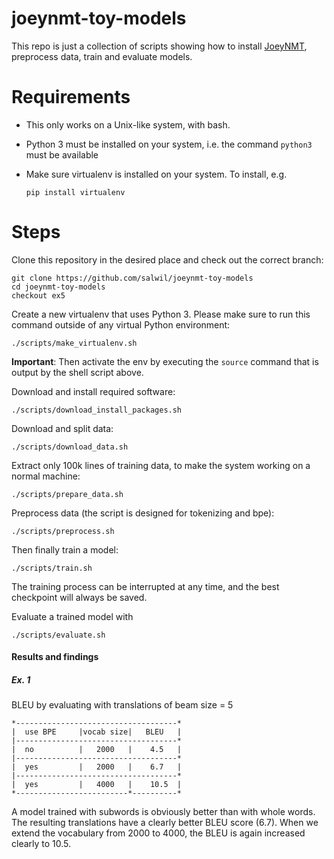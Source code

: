 # joeynmt-toy-models

This repo is just a collection of scripts showing how to install [JoeyNMT](https://github.com/joeynmt/joeynmt), preprocess
data, train and evaluate models.

# Requirements

- This only works on a Unix-like system, with bash.
- Python 3 must be installed on your system, i.e. the command `python3` must be available
- Make sure virtualenv is installed on your system. To install, e.g.

    `pip install virtualenv`

# Steps

Clone this repository in the desired place and check out the correct branch:

    git clone https://github.com/salwil/joeynmt-toy-models
    cd joeynmt-toy-models
    checkout ex5

Create a new virtualenv that uses Python 3. Please make sure to run this command outside of any virtual Python environment:

    ./scripts/make_virtualenv.sh

**Important**: Then activate the env by executing the `source` command that is output by the shell script above.

Download and install required software:

    ./scripts/download_install_packages.sh

Download and split data:

    ./scripts/download_data.sh

Extract only 100k lines of training data, to make the system working on a normal machine:
    
    ./scripts/prepare_data.sh

Preprocess data (the script is designed for tokenizing and bpe):

    ./scripts/preprocess.sh

Then finally train a model:

    ./scripts/train.sh

The training process can be interrupted at any time, and the best checkpoint will always be saved.

Evaluate a trained model with

    ./scripts/evaluate.sh


#### Results and findings

##### Ex. 1

BLEU by evaluating with translations of beam size = 5

```
*------------------------------------*
|  use BPE     |vocab size|   BLEU   | 
|------------------------------------*
|  no          |   2000   |    4.5   | 
|------------------------------------*
|  yes         |   2000   |    6.7   |
|------------------------------------*
|  yes         |   4000   |    10.5  |
*-------------------------*----------*

```

A model trained with subwords is obviously better than with whole words. The resulting translations have a clearly better BLEU score (6.7). When we extend the vocabulary from 2000 to 4000, the BLEU is again increased clearly to 10.5.

